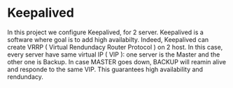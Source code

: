 # Keepalived
In this project we configure Keepalived, for 2 server.
Keepalived is a software where goal is to add high availabilty.
Indeed, Keepalived can create VRRP ( Virtual Rendundacy Router Protocol ) on 2 host.
In this case, every server have same virtual IP ( VIP ): one server is the Master and the other one is Backup.
In case MASTER goes down, BACKUP will reamin alive and responde to the same VIP.
This guarantees high availability and rendundacy.
